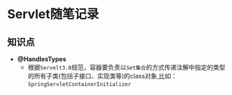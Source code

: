 # Servlet随笔记录
## 知识点
* **@HandlesTypes**
  * 根据`Servelt3.0`规范，容器要负责以`Set集合`的方式传递注解中指定的类型的所有子类(包括子接口、实现类等)的class对象,比如：  
  `SpringServletContainerInitializer `